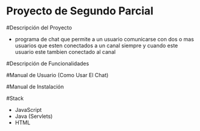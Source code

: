 # Proyecto de Segundo Parcial

#Descripción del Proyecto
- programa de chat que permite a un usuario comunicarse con dos o mas usuarios que esten conectados a un canal siempre y cuando este usuario este tambien conectado al canal

#Descripción de Funcionalidades

#Manual de Usuario (Como Usar El Chat)

#Manual de Instalación

#Stack
- JavaScript
- Java (Servlets)
- HTML

